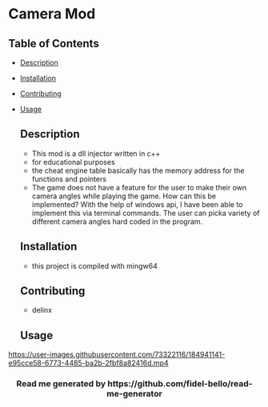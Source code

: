 # Camera Mod

## Table of Contents
* [Description](#Description)
* [Installation](#Installation)
* [Contributing](#Contributing)
* [Usage](#Usage)

  ## Description
    * This mod is a dll injector written in c++
    * for educational purposes
    * the cheat engine table basically has the memory address for the functions and pointers
    * The game does not have a feature for the user to make their own camera angles while playing the game. How can this be implemented?
    With the help of windows api, I have been able to implement this via terminal commands. The user can picka variety of different camera angles hard coded in the program.
    
  ## Installation
    * this project is compiled with mingw64
    

  ## Contributing
    * delinx
    
  ## Usage
    

https://user-images.githubusercontent.com/73322116/184941141-e95cce58-6773-4485-ba2b-2fbf8a82416d.mp4




   <h3 align="center"> Read me generated by https://github.com/fidel-bello/read-me-generator </h3>
        

